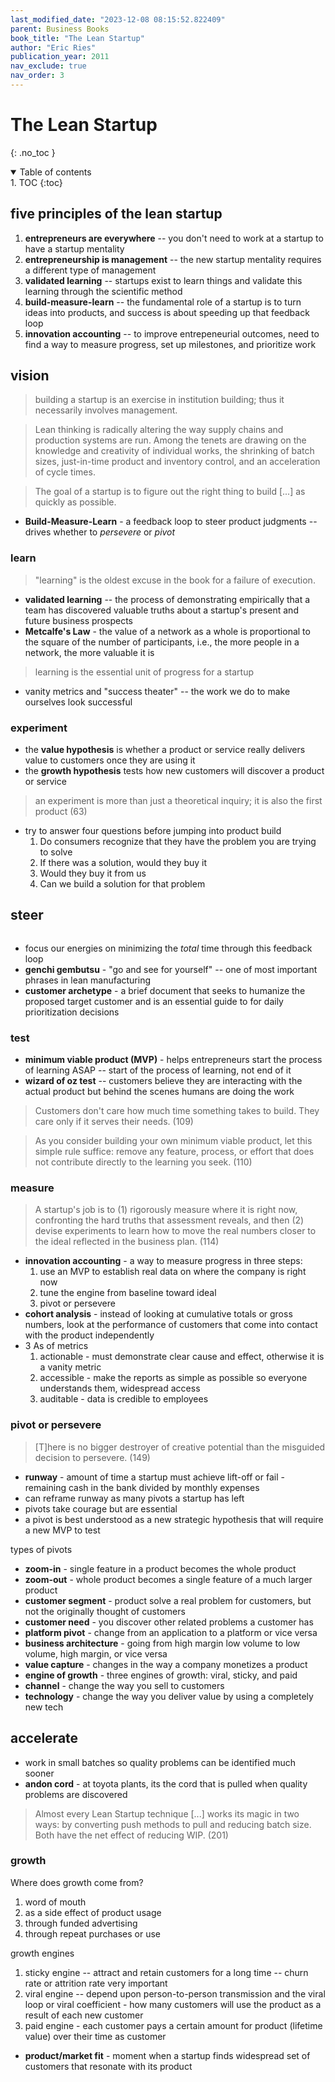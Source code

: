 ```yaml
---
last_modified_date: "2023-12-08 08:15:52.822409"
parent: Business Books
book_title: "The Lean Startup"
author: "Eric Ries"
publication_year: 2011
nav_exclude: true
nav_order: 3
---
```


# The Lean Startup
{: .no_toc }

<details open markdown="block">
  <summary>
    Table of contents
  </summary>
1. TOC
{:toc}
</details>

## five principles of the lean startup
1. **entrepreneurs are everywhere** -- you don't need to work at a startup to have a startup mentality
2. **entrepreneurship is management** -- the new startup mentality requires a different type of management
3. **validated learning** -- startups exist to learn things and validate this learning through the scientific method
4. **build-measure-learn** -- the fundamental role of a startup is to turn ideas into products, and success is about speeding up that feedback loop
5. **innovation accounting** -- to improve entrepeneurial outcomes, need to find a way to measure progress, set up milestones, and prioritize work

## vision
> building a startup is an exercise in institution building; thus it necessarily involves management.

> Lean thinking is radically altering the way supply chains and production systems are run. Among the tenets are drawing on the knowledge and creativity of individual works, the shrinking of batch sizes, just-in-time product and inventory control, and an acceleration of cycle times.

> The goal of a startup is to figure out the right thing to build [...] as quickly as possible.

- **Build-Measure-Learn** - a feedback loop to steer product judgments -- drives whether to _persevere_ or _pivot_

### learn
> "learning" is the oldest excuse in the book for a failure of execution.

- **validated learning** -- the process of demonstrating empirically that a team has discovered valuable truths about a startup's present and future business prospects
- **Metcalfe's Law** - the value of a network as a whole is proportional to the square of the number of participants, i.e., the more people in a network, the more valuable it is

> learning is the essential unit of progress for a startup

- vanity metrics and "success theater" -- the work we do to make ourselves look successful

### experiment
- the **value hypothesis** is whether a product or service really delivers value to customers once they are using it
- the **growth hypothesis** tests how new customers will discover a product or service

> an experiment is more than just a theoretical inquiry; it is also the first product (63)

- try to answer four questions before jumping into product build
    1. Do consumers recognize that they have the problem you are trying to solve
    2. If there was a solution, would they buy it
    3. Would they buy it from us
    4. Can we build a solution for that problem

## steer

<div style="text-align:center">
  <a href="/assets/img/the-lean-startup/build-measure-learn-feedback-loop.png.png">
    <img src="/assets/img/the-lean-startup/build-measure-learn-feedback-loop.png.png" alt="">
  </a>
</div>

- focus our energies on minimizing the _total_ time through this feedback loop
- **genchi gembutsu** - "go and see for yourself" -- one of most important phrases in lean manufacturing
- **customer archetype** - a brief document that seeks to humanize the proposed target customer and is an essential guide to for daily prioritization decisions

### test
- **minimum viable product (MVP)** - helps entrepreneurs start the process of learning ASAP -- start of the process of learning, not end of it
- **wizard of oz test** -- customers believe they are interacting with the actual product but behind the scenes humans are doing the work

> Customers don't care how much time something takes to build. They care only if it serves their needs. (109)

> As you consider building your own minimum viable product, let this simple rule suffice: remove any feature, process, or effort that does not contribute directly to the learning you seek. (110)

### measure
> A startup's job is to (1) rigorously measure where it is right now, confronting the hard truths that assessment reveals, and then (2) devise experiments to learn how to move the real numbers closer to the ideal reflected in the business plan. (114)

- **innovation accounting** - a way to measure progress in three steps:
    1. use an MVP to establish real data on where the company is right now
    2. tune the engine from baseline toward ideal
    3. pivot or persevere
- **cohort analysis** - instead of looking at cumulative totals or gross numbers, look at the performance of customers that come into contact with the product independently
- 3 As of metrics
    1. actionable - must demonstrate clear cause and effect, otherwise it is a vanity metric
    2. accessible - make the reports as simple as possible so everyone understands them, widespread access
    3. auditable - data is credible to employees

### pivot or persevere
> [T]here is no bigger destroyer of creative potential than the misguided decision to persevere. (149)

- **runway** - amount of time a startup must achieve lift-off or fail - remaining cash in the bank divided by monthly expenses
- can reframe runway as many pivots a startup has left
- pivots take courage but are essential
- a pivot is best understood as a new strategic hypothesis that will require a new MVP to test

types of pivots
- **zoom-in** - single feature in a product becomes the whole product
- **zoom-out** - whole product becomes a single feature of a much larger product
- **customer segment** - product solve a real problem for customers, but not the originally thought of customers
- **customer need** - you discover other related problems a customer has
- **platform pivot** - change from an application to a platform or vice versa
- **business architecture** - going from high margin low volume to low volume, high margin, or vice versa
- **value capture** - changes in the way a company monetizes a product
- **engine of growth** - three engines of growth: viral, sticky, and paid
- **channel** - change the way you sell to customers
- **technology** - change the way you deliver value by using a completely new tech

## accelerate
- work in small batches so quality problems can be identified much sooner
- **andon cord** - at toyota plants, its the cord that is pulled when quality problems are discovered

> Almost every Lean Startup technique [...] works its magic in two ways: by converting push methods to pull and reducing batch size. Both have the net effect of reducing WIP. (201)

### growth
Where does growth come from?
1. word of mouth
2. as a side effect of product usage
3. through funded advertising
4. through repeat purchases or use

growth engines
1. sticky engine -- attract and retain customers for a long time -- churn rate or attrition rate very important
2. viral engine -- depend upon person-to-person transmission and the viral loop or viral coefficient - how many customers will use the product as a result of each new customer
3. paid engine - each customer pays a certain amount for product (lifetime value) over their time as customer

- **product/market fit** - moment when a startup finds widespread set of customers that resonate with its product

